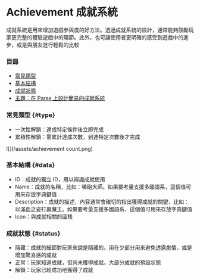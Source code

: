 # Achievement 成就系統

成就系統是用來增加遊戲參與度的好方法。透過成就系統的設計，通常能夠鼓勵玩家更完整的體驗遊戲中的環節。此外，也可讓使用者更明確的感受到遊戲中的進步，或是與朋友進行輕鬆的比較

### 目錄

* [常見類型](#type)
* [基本結構](#data)
* [成就狀態](#status)
* [主題：在 Parse 上設計簡易的成就系統](achievement/parse-achievement-system.md)

### 常見類型 {#type}

* 一次性解鎖：達成特定條件後立即完成
* 累積性解鎖：需累計達成次數，到達特定次數後才完成

![](/assets/achievement count.png)

### 基本結構 {#data}

* ID：成就的獨立 ID，用以辨識成就使用
* Name：成就的名稱，比如：嘴砲大師。如果要考量支援多國語系，這個值可用來存放字典鍵值
* Description：成就的描述，內容通常會確切的指出獲得成就的關鍵，比如：以滿血之姿打贏魔王。如果要考量支援多國語系，這個值可用來存放字典鍵值
* Icon：與成就相關的圖樣

### 成就狀態 {#status}

* 隱藏：成就的細節對玩家來說是隱藏的。用在少部分用來避免透露劇情，或是增加驚喜感的成就
* 正常：玩家知道成就，但尚未獲得成就。大部分成就的預設狀態
* 解鎖：玩家已經成功地獲得了成就